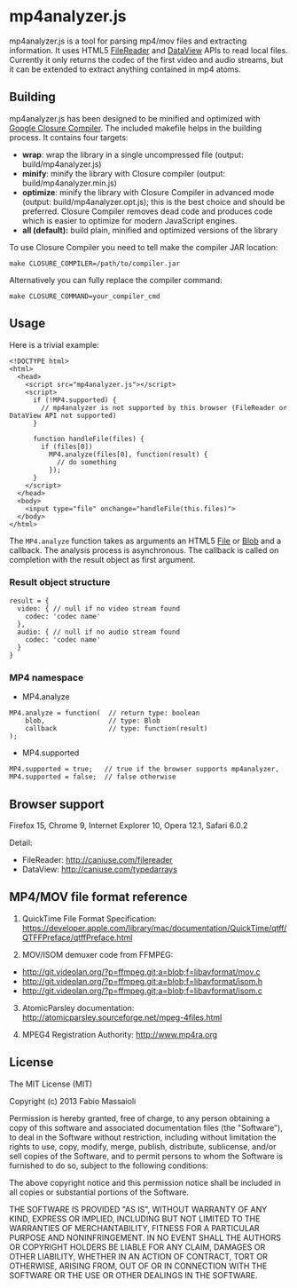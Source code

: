 mp4analyzer.js
==============

mp4analyzer.js is a tool for parsing mp4/mov files and extracting information. It uses HTML5 [FileReader](https://developer.mozilla.org/en-US/docs/Web/API/FileReader) and [DataView](https://developer.mozilla.org/en-US/docs/Web/API/DataView) APIs to read local files. Currently it only returns the codec of the first video and audio streams, but it can be extended to extract anything contained in mp4 atoms.

Building
--------

mp4analyzer.js has been designed to be minified and optimized with [Google Closure Compiler](https://developers.google.com/closure/compiler/). The included makefile helps in the building process. It contains four targets:

* __wrap__: wrap the library in a single uncompressed file (output: build/mp4analyzer.js)
* __minify__: minify the library with Closure compiler (output: build/mp4analyzer.min.js)
* __optimize__: minify the library with Closure Compiler in advanced mode (output: build/mp4analyzer.opt.js); this is the best choice and should be preferred. Closure Compiler removes dead code and produces code which is easier to optimize for modern JavaScript engines.
* __all (default):__ build plain, minified and optimized versions of the library

To use Closure Compiler you need to tell make the compiler JAR location:
```
make CLOSURE_COMPILER=/path/to/compiler.jar
```
Alternatively you can fully replace the compiler command:
```
make CLOSURE_COMMAND=your_compiler_cmd
```

Usage
-----

Here is a trivial example:
```
<!DOCTYPE html>
<html>
  <head>
    <script src="mp4analyzer.js"></script>
    <script>
      if (!MP4.supported) {
        // mp4analyzer is not supported by this browser (FileReader or DataView API not supported)
      }

      function handleFile(files) {
        if (files[0])
          MP4.analyze(files[0], function(result) {
            // do something
          });
      }
    </script>
  </head>
  <body>
    <input type="file" onchange="handleFile(this.files)">
  </body>
</html>
```

The ```MP4.analyze``` function takes as arguments an HTML5 [File](https://developer.mozilla.org/en-US/docs/Web/API/File) or [Blob](https://developer.mozilla.org/en-US/docs/Web/API/Blob) and a callback. The analysis process is asynchronous. The callback is called on completion with the result object as first argument.

### Result object structure
```
result = {
  video: { // null if no video stream found
    codec: 'codec name'
  },
  audio: { // null if no audio stream found
    codec: 'codec name'
  }
}
```

### MP4 namespace

* MP4.analyze
```
MP4.analyze = function(  // return type: boolean
    blob,                // type: Blob
    callback             // type: function(result)
);
```
* MP4.supported
```
MP4.supported = true;   // true if the browser supports mp4analyzer,
MP4.supported = false;  // false otherwise
```

Browser support
---------------

Firefox 15, Chrome 9, Internet Explorer 10, Opera 12.1, Safari 6.0.2

Detail:

* FileReader: http://caniuse.com/filereader
* DataView: http://caniuse.com/typedarrays

MP4/MOV file format reference
-----------------------------

1. QuickTime File Format Specification: https://developer.apple.com/library/mac/documentation/QuickTime/qtff/QTFFPreface/qtffPreface.html

2. MOV/ISOM demuxer code from FFMPEG:
  -  http://git.videolan.org/?p=ffmpeg.git;a=blob;f=libavformat/mov.c
  -  http://git.videolan.org/?p=ffmpeg.git;a=blob;f=libavformat/isom.h
  -  http://git.videolan.org/?p=ffmpeg.git;a=blob;f=libavformat/isom.c

3. AtomicParsley documentation: http://atomicparsley.sourceforge.net/mpeg-4files.html

4. MPEG4 Registration Authority: http://www.mp4ra.org

License
-------

The MIT License (MIT)

Copyright (c) 2013 Fabio Massaioli

Permission is hereby granted, free of charge, to any person obtaining a copy of
this software and associated documentation files (the "Software"), to deal in
the Software without restriction, including without limitation the rights to
use, copy, modify, merge, publish, distribute, sublicense, and/or sell copies of
the Software, and to permit persons to whom the Software is furnished to do so,
subject to the following conditions:

The above copyright notice and this permission notice shall be included in all
copies or substantial portions of the Software.

THE SOFTWARE IS PROVIDED "AS IS", WITHOUT WARRANTY OF ANY KIND, EXPRESS OR
IMPLIED, INCLUDING BUT NOT LIMITED TO THE WARRANTIES OF MERCHANTABILITY, FITNESS
FOR A PARTICULAR PURPOSE AND NONINFRINGEMENT. IN NO EVENT SHALL THE AUTHORS OR
COPYRIGHT HOLDERS BE LIABLE FOR ANY CLAIM, DAMAGES OR OTHER LIABILITY, WHETHER
IN AN ACTION OF CONTRACT, TORT OR OTHERWISE, ARISING FROM, OUT OF OR IN
CONNECTION WITH THE SOFTWARE OR THE USE OR OTHER DEALINGS IN THE SOFTWARE.
